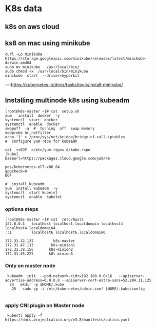 
#  K8s  data
##  k8s on aws cloud

## ks8 on mac using minikube 
```
curl -Lo minikube https://storage.googleapis.com/minikube/releases/latest/minikube-darwin-amd64
sudo mv minikube   /usr/local/bin/
sudo chmod +x  /usr/local/bin/minikube 
minikube  start  --driver=hyperkit 
```
---https://kubernetes.io/docs/tasks/tools/install-minikube/

## Installing multinode k8s using kubeadm
```
[root@k8s-master ~]# cat  setup.sh 
yum   install  docker  -y
systemctl  start  docker
systemctl  enable  docker 
swapoff  -a  #  turning  off  swap memory 
modprobe br_netfilter
echo '1' > /proc/sys/net/bridge/bridge-nf-call-iptables
#  configure yum repo for kubeadm 

cat  <<EOF  >/etc/yum.repos.d/kube.repo
[kube]
baseurl=https://packages.cloud.google.com/yum/re

pos/kubernetes-el7-x86_64
gpgcheck=0
EOF

#  install kubeadm 
yum  install kubeadm  -y
systemctl  start kubelet
systemctl  enable  kubelet 

```

### optiona steps 
```
[root@k8s-master ~]# cat  /etc/hosts
127.0.0.1   localhost localhost.localdomain localhost4 localhost4.localdomain4
::1         localhost6 localhost6.localdomain6

172.31.32.137         k8s-master
172.31.47.113        k8s-minion1
172.31.38.156       k8s-minion2
172.31.45.225       k8s-minion3
```

### Only on master node 
```
 kubeadm  init  --pod-network-cidr=192.168.0.0/16   --apiserver-advertise-address=0.0.0.0 --apiserver-cert-extra-sans=52.204.11.125   
  24   mkdir -p $HOME/.kube
   25   sudo cp -i /etc/kubernetes/admin.conf $HOME/.kube/config
   
 ```
 ###  apply CNI plugin on Master node
 ```
  kubectl apply -f https://docs.projectcalico.org/v3.8/manifests/calico.yaml
  ```
  
  
 
